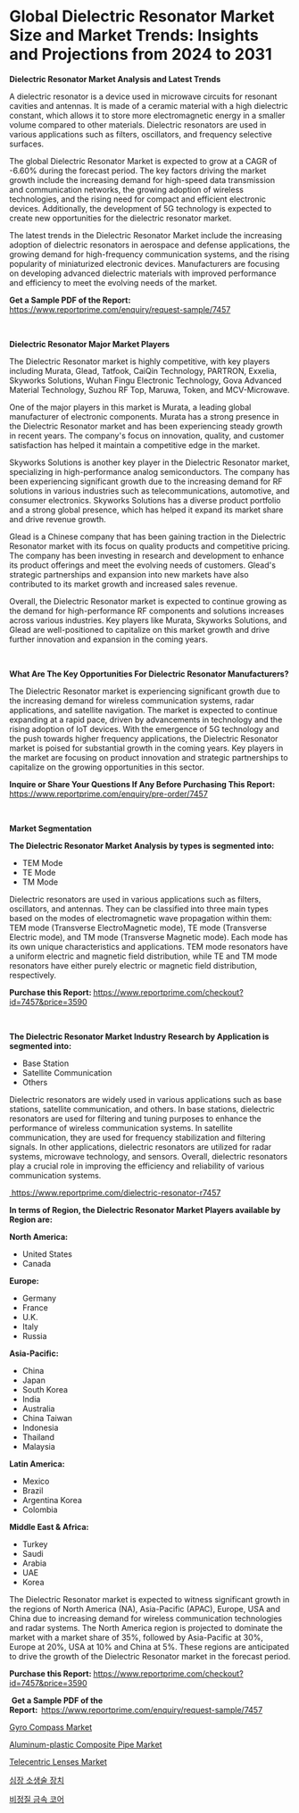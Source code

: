 <p><h1>Global Dielectric Resonator Market Size and Market Trends: Insights and Projections from 2024 to 2031</h1></p><p><strong>Dielectric Resonator Market Analysis and Latest Trends</strong></p>
<p><p>A dielectric resonator is a device used in microwave circuits for resonant cavities and antennas. It is made of a ceramic material with a high dielectric constant, which allows it to store more electromagnetic energy in a smaller volume compared to other materials. Dielectric resonators are used in various applications such as filters, oscillators, and frequency selective surfaces.</p><p>The global Dielectric Resonator Market is expected to grow at a CAGR of -6.60% during the forecast period. The key factors driving the market growth include the increasing demand for high-speed data transmission and communication networks, the growing adoption of wireless technologies, and the rising need for compact and efficient electronic devices. Additionally, the development of 5G technology is expected to create new opportunities for the dielectric resonator market.</p><p>The latest trends in the Dielectric Resonator Market include the increasing adoption of dielectric resonators in aerospace and defense applications, the growing demand for high-frequency communication systems, and the rising popularity of miniaturized electronic devices. Manufacturers are focusing on developing advanced dielectric materials with improved performance and efficiency to meet the evolving needs of the market.</p></p>
<p><strong>Get a Sample PDF of the Report:&nbsp;</strong> <a href="https://www.reportprime.com/enquiry/request-sample/7457">https://www.reportprime.com/enquiry/request-sample/7457</a></p>
<p>&nbsp;</p>
<p><strong>Dielectric Resonator Major Market Players</strong></p>
<p><p>The Dielectric Resonator market is highly competitive, with key players including Murata, Glead, Tatfook, CaiQin Technology, PARTRON, Exxelia, Skyworks Solutions, Wuhan Fingu Electronic Technology, Gova Advanced Material Technology, Suzhou RF Top, Maruwa, Token, and MCV-Microwave. </p><p>One of the major players in this market is Murata, a leading global manufacturer of electronic components. Murata has a strong presence in the Dielectric Resonator market and has been experiencing steady growth in recent years. The company's focus on innovation, quality, and customer satisfaction has helped it maintain a competitive edge in the market.</p><p>Skyworks Solutions is another key player in the Dielectric Resonator market, specializing in high-performance analog semiconductors. The company has been experiencing significant growth due to the increasing demand for RF solutions in various industries such as telecommunications, automotive, and consumer electronics. Skyworks Solutions has a diverse product portfolio and a strong global presence, which has helped it expand its market share and drive revenue growth.</p><p>Glead is a Chinese company that has been gaining traction in the Dielectric Resonator market with its focus on quality products and competitive pricing. The company has been investing in research and development to enhance its product offerings and meet the evolving needs of customers. Glead's strategic partnerships and expansion into new markets have also contributed to its market growth and increased sales revenue.</p><p>Overall, the Dielectric Resonator market is expected to continue growing as the demand for high-performance RF components and solutions increases across various industries. Key players like Murata, Skyworks Solutions, and Glead are well-positioned to capitalize on this market growth and drive further innovation and expansion in the coming years.</p></p>
<p>&nbsp;</p>
<p><strong>What Are The Key Opportunities For Dielectric Resonator Manufacturers?</strong></p>
<p><p>The Dielectric Resonator market is experiencing significant growth due to the increasing demand for wireless communication systems, radar applications, and satellite navigation. The market is expected to continue expanding at a rapid pace, driven by advancements in technology and the rising adoption of IoT devices. With the emergence of 5G technology and the push towards higher frequency applications, the Dielectric Resonator market is poised for substantial growth in the coming years. Key players in the market are focusing on product innovation and strategic partnerships to capitalize on the growing opportunities in this sector.</p></p>
<p><strong>Inquire or Share Your Questions If Any Before Purchasing This Report:</strong> <a href="https://www.reportprime.com/enquiry/pre-order/7457">https://www.reportprime.com/enquiry/pre-order/7457</a></p>
<p>&nbsp;</p>
<p><strong>Market Segmentation</strong></p>
<p><strong>The Dielectric Resonator Market Analysis by types is segmented into:</strong></p>
<p><ul><li>TEM Mode</li><li>TE Mode</li><li>TM Mode</li></ul></p>
<p><p>Dielectric resonators are used in various applications such as filters, oscillators, and antennas. They can be classified into three main types based on the modes of electromagnetic wave propagation within them: TEM mode (Transverse ElectroMagnetic mode), TE mode (Transverse Electric mode), and TM mode (Transverse Magnetic mode). Each mode has its own unique characteristics and applications. TEM mode resonators have a uniform electric and magnetic field distribution, while TE and TM mode resonators have either purely electric or magnetic field distribution, respectively.</p></p>
<p><strong>Purchase this Report:&nbsp;</strong><a href="https://www.reportprime.com/checkout?id=7457&price=3590">https://www.reportprime.com/checkout?id=7457&price=3590</a></p>
<p>&nbsp;</p>
<p><strong>The Dielectric Resonator Market Industry Research by Application is segmented into:</strong></p>
<p><ul><li>Base Station</li><li>Satellite Communication</li><li>Others</li></ul></p>
<p><p>Dielectric resonators are widely used in various applications such as base stations, satellite communication, and others. In base stations, dielectric resonators are used for filtering and tuning purposes to enhance the performance of wireless communication systems. In satellite communication, they are used for frequency stabilization and filtering signals. In other applications, dielectric resonators are utilized for radar systems, microwave technology, and sensors. Overall, dielectric resonators play a crucial role in improving the efficiency and reliability of various communication systems.</p></p>
<p><a href="https://www.reportprime.com/dielectric-resonator-r7457">&nbsp;https://www.reportprime.com/dielectric-resonator-r7457</a></p>
<p><strong>In terms of Region, the Dielectric Resonator Market Players available by Region are:</strong></p>
<p>
    <p> <strong> North America: </strong>
        <ul>
            <li>United States</li>
            <li>Canada</li>
        </ul>
        </p> 
    <p> <strong> Europe: </strong>
        <ul>
            <li>Germany</li>
            <li>France</li>
            <li>U.K.</li>
            <li>Italy</li>
            <li>Russia</li>
        </ul>
        </p> 
    <p> <strong> Asia-Pacific: </strong>
        <ul>
            <li>China</li>
            <li>Japan</li>
            <li>South Korea</li>
            <li>India</li>
            <li>Australia</li>
            <li>China Taiwan</li>
            <li>Indonesia</li>
            <li>Thailand</li>
            <li>Malaysia</li>
        </ul>
        </p> 
    <p> <strong> Latin America: </strong>
        <ul>
            <li>Mexico</li>
            <li>Brazil</li>
            <li>Argentina Korea</li>
            <li>Colombia</li>
        </ul>
        </p> 
    <p> <strong> Middle East & Africa: </strong>
        <ul>
            <li>Turkey</li>
            <li>Saudi</li>
            <li>Arabia</li>
            <li>UAE</li>
            <li>Korea</li>
        </ul>
    </p>
    </p>
<p><p>The Dielectric Resonator market is expected to witness significant growth in the regions of North America (NA), Asia-Pacific (APAC), Europe, USA and China due to increasing demand for wireless communication technologies and radar systems. The North America region is projected to dominate the market with a market share of 35%, followed by Asia-Pacific at 30%, Europe at 20%, USA at 10% and China at 5%. These regions are anticipated to drive the growth of the Dielectric Resonator market in the forecast period.</p></p>
<p><strong>Purchase this Report: </strong><a href="https://www.reportprime.com/checkout?id=7457&price=3590">https://www.reportprime.com/checkout?id=7457&price=3590</a></p>
<p>&nbsp;<strong>Get a Sample PDF of the Report:&nbsp;&nbsp;</strong><a href="https://www.reportprime.com/enquiry/request-sample/7457">https://www.reportprime.com/enquiry/request-sample/7457</a></p>
<p><strong></strong></p>
<p><p><a href="https://github.com/beatblasta/Market-Research-Report-List-2/blob/main/gyro-compass-market.md">Gyro Compass Market</a></p><p><a href="https://www.linkedin.com/pulse/aluminum-plastic-composite-pipe-market-size-2024-2031-global-u4zff?trackingId=iAWRWKIZIXNUrWQztsuORg%3D%3D">Aluminum-plastic Composite Pipe Market</a></p><p><a href="https://github.com/shotows/Market-Research-Report-List-2/blob/main/telecentric-lenses-market.md">Telecentric Lenses Market</a></p><p><a href="https://github.com/Penelolack456456/Market-Research-Report-List-1/blob/main/441090424199.md">심장 소생술 장치</a></p><p><a href="https://medium.com/@gustavorn8776/%EB%B9%84%EC%A0%95%ED%98%95-%EA%B8%88%EC%86%8D-%EC%BD%94%EC%96%B4-%EC%8B%9C%EC%9E%A5-2031%EB%85%84%EA%B9%8C%EC%A7%80%EC%9D%98-%EB%8F%99%ED%96%A5-%EC%98%88%EC%B8%A1-%EB%B0%8F-%EA%B2%BD%EC%9F%81-%EB%B6%84%EC%84%9D-c779e983cbb9">비정질 금속 코어</a></p></p>